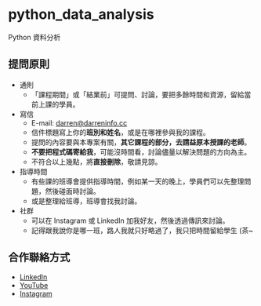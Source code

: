 # python_data_analysis
Python 資料分析

## 提問原則
- 通則
  - 「課程期間」或「結業前」可提問、討論，要把多餘時間和資源，留給當前上課的學員。
- 寫信
	- E-mail: darren@darreninfo.cc
	- 信件標題寫上你的**班別和姓名**，或是在哪裡參與我的課程。
	- 提問的內容要與本專案有關，**其它課程的部分，去請益原本授課的老師**。
	- **不要把程式碼寄給我**，可能沒時間看，討論儘量以解決問題的方向為主。
	- 不符合以上幾點，將**直接刪除**，敬請見諒。
- 指導時間
  - 有些課的班導會提供指導時間，例如某一天的晚上，學員們可以先整理問題，然後碰面時討論。
  - 或是整理給班導，班導會找我討論。
- 社群
  - 可以在 Instagram 或 LinkedIn 加我好友，然後透過傳訊來討論。
  - 記得跟我說你是哪一班，路人我就只好略過了，我只把時間留給學生 (茶~

## 合作聯絡方式
- [LinkedIn](https://www.linkedin.com/in/telunyang/)
- [YouTube](https://www.youtube.com/@darreninfo-boatman)
- [Instagram](https://www.instagram.com/darreninfo.cc/)